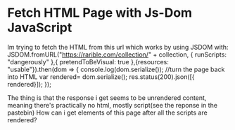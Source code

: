 
# Fetch HTML Page with Js-Dom JavaScript

Im trying to fetch the HTML from this url which works by using JSDOM with:
JSDOM.fromURL("https://rarible.com/collection/" + collection, { runScripts: "dangerously" },{ pretendToBeVisual: true },{resources: "usable"}).then(dom => {
      console.log(dom.serialize()); //turn the page back into HTML
      var rendered= dom.serialize();
      res.status(200).json([{ rendered}]);
});

The thing is that the response i get seems to be unrendered content, meaning there's practically no html, mostly script(see the reponse in the pastebin)
How can i get elements of this page after all the scripts are rendered?

        